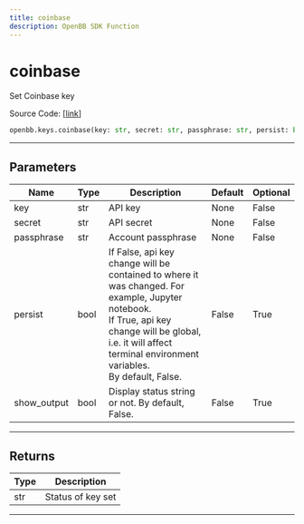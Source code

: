 ```yaml
---
title: coinbase
description: OpenBB SDK Function
---
```


# coinbase

Set Coinbase key

Source Code: [[link](https://github.com/OpenBB-finance/OpenBBTerminal/tree/main/openbb_terminal/keys_model.py#L1491)]

```python
openbb.keys.coinbase(key: str, secret: str, passphrase: str, persist: bool = False, show_output: bool = False)
```

---

## Parameters

| Name | Type | Description | Default | Optional |
| ---- | ---- | ----------- | ------- | -------- |
| key | str | API key | None | False |
| secret | str | API secret | None | False |
| passphrase | str | Account passphrase | None | False |
| persist | bool | If False, api key change will be contained to where it was changed. For example, Jupyter notebook.<br/>If True, api key change will be global, i.e. it will affect terminal environment variables.<br/>By default, False. | False | True |
| show_output | bool | Display status string or not. By default, False. | False | True |


---

## Returns

| Type | Description |
| ---- | ----------- |
| str | Status of key set |
---

